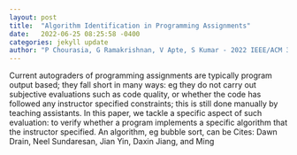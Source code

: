 ```yaml
---
layout: post
title:  "Algorithm Identification in Programming Assignments"
date:   2022-06-25 08:25:58 -0400
categories: jekyll update
author: "P Chourasia, G Ramakrishnan, V Apte, S Kumar - 2022 IEEE/ACM 30th International , 2022"
---
```

Current autograders of programming assignments are typically program output based; they fall short in many ways: eg they do not carry out subjective evaluations such as code quality, or whether the code has followed any instructor specified constraints; this is still done manually by teaching assistants. In this paper, we tackle a specific aspect of such evaluation: to verify whether a program implements a specific algorithm that the instructor specified. An algorithm, eg bubble sort, can be 
Cites: Dawn Drain, Neel Sundaresan, Jian Yin, Daxin Jiang, and Ming